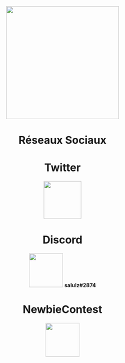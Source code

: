 
<center><img src="https://images7.alphacoders.com/901/thumb-1920-901547.png" height="300px">
  <h1><b>Réseaux Sociaux</b></h1>
  
<h1>Twitter</h1><a href="https://twitter.com/AlbedoIT"><img src="https://imgur.com/4d2fNZA.png" width="100"></a>
<h1>Discord</h1><a href="https://discord.gg/PJpTuhtKNR"><img src="https://pic.clubic.com/v1/images/1869943/raw" width="90"></a>
  <b>salulz#2874</br>
<h1>NewbieContest</h1><a href="https://www.newbiecontest.org/index.php?page=info_membre&id=90901"><img src="https://www.newbiecontest.org/images/logo.png" width="90"></a>
